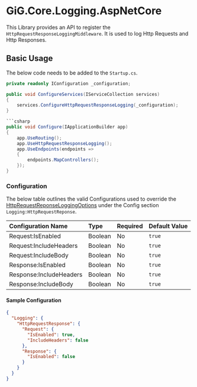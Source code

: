 # GiG.Core.Logging.AspNetCore

This Library provides an API to register the `HttpRequestResponseLoggingMiddleware`. It is used to log Http Requests and Http Responses.

## Basic Usage

The below code needs to be added to the `Startup.cs`.
 
```csharp
private readonly IConfiguration _configuration;

public void ConfigureServices(IServiceCollection services)
{
    services.ConfigureHttpRequestResponseLogging(_configuration);
}

```csharp
public void Configure(IApplicationBuilder app)
{   
    app.UseRouting();
    app.UseHttpRequestResponseLogging();
    app.UseEndpoints(endpoints =>
	{
		endpoints.MapControllers();
	});
}
```

### Configuration

The below table outlines the valid Configurations used to override the [HttpRequestReponseLoggingOptions](../src/GiG.Core.Logging.AspNetCore/Abstractions/HttpRequestResponseLoggingOptions.cs) under the Config section `Logging:HttpRequestReponse`.

| Configuration Name        | Type    | Required                  | Default Value |
|:--------------------------|:--------|:--------------------------|:--------------|
| Request:IsEnabled         | Boolean | No                        | `true`        |
| Request:IncludeHeaders    | Boolean | No                        | `true`        |
| Request:IncludeBody       | Boolean | No                        | `true`        |
| Response:IsEnabled        | Boolean | No                        | `true`        |
| Response:IncludeHeaders   | Boolean | No                        | `true`        |
| Response:IncludeBody      | Boolean | No                        | `true`        |

#### Sample Configuration

```json
{
  "Logging": {     
    "HttpRequestResponse": {
      "Request": {
        "IsEnabled": true,
        "IncludeHeaders": false
      },
      "Response": {
        "IsEnabled": false
      }
    }
  }
}
 ```